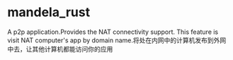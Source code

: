 # mandela_rust
A p2p application.Provides the NAT connectivity support. This feature is visit NAT computer's app by domain name.将处在内网中的计算机发布到外网中去，让其他计算机都能访问你的应用
